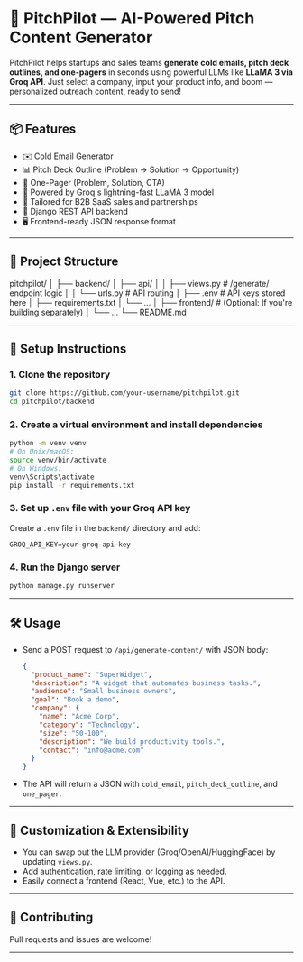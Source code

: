# 🚀 PitchPilot — AI-Powered Pitch Content Generator

PitchPilot helps startups and sales teams **generate cold emails, pitch deck outlines, and one-pagers** in seconds using powerful LLMs like **LLaMA 3 via Groq API**. Just select a company, input your product info, and boom — personalized outreach content, ready to send!

---

## 📦 Features

- ✉️ Cold Email Generator
- 📊 Pitch Deck Outline (Problem → Solution → Opportunity)
- 📄 One-Pager (Problem, Solution, CTA)
- 🧠 Powered by Groq's lightning-fast LLaMA 3 model
- 🎯 Tailored for B2B SaaS sales and partnerships
- 📡 Django REST API backend
- 🖥️ Frontend-ready JSON response format

---

## 📁 Project Structure

pitchpilot/
│
├── backend/
│   ├── api/
│   │   ├── views.py   # /generate/ endpoint logic
│   │   └── urls.py    # API routing
│   ├── .env           # API keys stored here
│   ├── requirements.txt
│   └── ...
│
├── frontend/          # (Optional: If you're building separately)
│   └── ...
└── README.md

---

## 🔧 Setup Instructions

### 1. Clone the repository

```bash
git clone https://github.com/your-username/pitchpilot.git
cd pitchpilot/backend
```

### 2. Create a virtual environment and install dependencies

```bash
python -m venv venv
# On Unix/macOS:
source venv/bin/activate
# On Windows:
venv\Scripts\activate
pip install -r requirements.txt
```

### 3. Set up `.env` file with your Groq API key

Create a `.env` file in the `backend/` directory and add:

```
GROQ_API_KEY=your-groq-api-key
```

### 4. Run the Django server

```bash
python manage.py runserver
```

---

## 🛠️ Usage

- Send a POST request to `/api/generate-content/` with JSON body:
  ```json
  {
    "product_name": "SuperWidget",
    "description": "A widget that automates business tasks.",
    "audience": "Small business owners",
    "goal": "Book a demo",
    "company": {
      "name": "Acme Corp",
      "category": "Technology",
      "size": "50-100",
      "description": "We build productivity tools.",
      "contact": "info@acme.com"
    }
  }
  ```
- The API will return a JSON with `cold_email`, `pitch_deck_outline`, and `one_pager`.

---

## 🧩 Customization & Extensibility

- You can swap out the LLM provider (Groq/OpenAI/HuggingFace) by updating `views.py`.
- Add authentication, rate limiting, or logging as needed.
- Easily connect a frontend (React, Vue, etc.) to the API.

---

## 🤝 Contributing

Pull requests and issues are welcome!

---

##